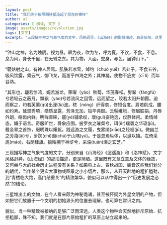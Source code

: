 ```yaml
---
layout: post
title: "我们终于按照期待塑造起了现在的模样"
author: al
categories: [ 阅读, 文字 ]
image: assets/images/revolution.jpg
tags: [文字]
excerpt: "三段描写神之气象气度的文字，风格迥异，《山海经》的那段描述，真是简陋。这里既有文章立意及文体的缘故，又何尝与大的社会历史进程没有关系呢？如果将上古、春秋战国、魏晋等时期当作某个更宏大图景之小小切片，从开天辟地的粗犷遒劲，到“青楼临大路，高门结重关”的精致繁华，貌似可以得出一个“历史发展之必然”的结论。"
---
```


“钟山之神，名为烛阴。视为昼，暝为夜，吹为冬，呼为夏。不饮，不食，不息。息为风，身长千里，在无臂之东。其为物，人面，蛇身，赤色。居钟山下。”


“藐姑射之山，有神人居焉。肌肤若冰雪，绰约（chuò yuē）若处子，不食五谷，吸风饮露，乘云气，御飞龙，而游乎四海之外；其神凝，使物不疵疠（cī lì）而年谷熟。


“其形也，翩若惊鸿，婉若游龙，荣曜（yào）秋菊，华茂春松。髣髴（fǎngfú）兮若轻云之蔽月，飘飖（yáo)兮若流风之回雪。远而望之，皎若太阳升朝霞。迫而察之，灼若芙蕖(qú)出渌(lù)波。秾（nóng）纤得衷，修短合度。肩若削成，腰如约素。延颈秀项，皓质呈露，芳泽无加，铅华弗御。云髻峨峨，修眉联娟，丹唇外朗，皓齿内鲜。明眸善睐，靥(yè)辅承权，瓌(guī)姿艳逸，仪静体闲。柔情绰态，媚于语言。奇服旷世，骨象应图。披罗衣之璀粲兮，珥(ěr)瑶碧之华琚(jū)。戴金翠之首饰，缀明珠以耀躯。践远游之文履，曳雾绡(xiāo)之轻裾(jū)。微幽兰之芳蔼(ǎi)兮，步踟(chí)蹰(chú)于山隅(yú)。于是忽焉纵体，以遨以嬉。左倚采旄(máo)，右荫桂旗。攘皓腕于神浒兮，采湍(tuān)濑之玄芝。”

三段描写神之气象气度的文字，分别来自《山海经》《逍遥游》和《洛神赋》，文字风格迥异，《山海经》的那段描述，更是简陋。这里既有文章立意及文体的缘故，又何尝与大的社会历史进程没有关系？如果将上古、春秋战国、魏晋这些我们划分的朝代，当作某个更宏大事物或图景之小小切片，那么，从开天辟地的粗犷遒劲，到“青楼临大路，高门结重关”的精致繁华，貌似可以从中得出一个“历史发展之必然”的结论。

三星堆出土的文物，在今人看来颇为神秘诡谲，甚至被怀疑为外星文明的产物，但如把它们放置于一个文明的初始源头的位置去理解，也可算在常识之内。

貌似，当一种精致被接纳的足够广泛而深远，人类这个物种会天然地排斥原始、抗拒粗鄙，殊不知，我们就是在那片原始粗犷的草原上站立起来的。
